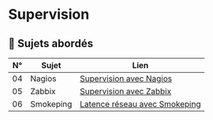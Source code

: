 # Supervision

## 📂 Sujets abordés

| N° | Sujet | Lien |
|----|-------|------|
| 04 | Nagios | [Supervision avec Nagios](https://github.com/0xCyberLiTech/Nagios) |
| 05 | Zabbix | [Supervision avec Zabbix](https://github.com/0xCyberLiTech/Zabbix) |
| 06 | Smokeping | [Latence réseau avec Smokeping](https://github.com/0xCyberLiTech/Smokeping) |
